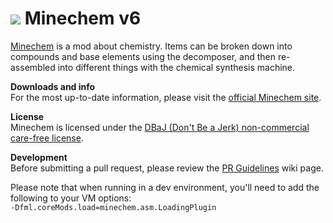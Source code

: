 ![](http://jakimfett.com/minechem_alchemy_banner.jpg)
Minechem v6
=========

[Minechem](http://jakimfett.github.io/Minechem) is a mod about chemistry. Items can be broken down into compounds and base elements using the decomposer, and then re-assembled into different things with the chemical synthesis machine.

**Downloads and info**  
For the most up-to-date information, please visit the [official Minechem site](http://jakimfett.github.io/Minechem).

**License**  
Minechem is licensed under the [DBaJ (Don't Be a Jerk) non-commercial care-free license](https://github.com/jakimfett/DBaJ).

**Development**  
Before submitting a pull request, please review the [PR Guidelines](https://github.com/jakimfett/Minechem/wiki/Pull-Request-Guidelines) wiki page.  

Please note that when running in a dev environment, you'll need to add the following to your VM options:  
`-Dfml.coreMods.load=minechem.asm.LoadingPlugin`
